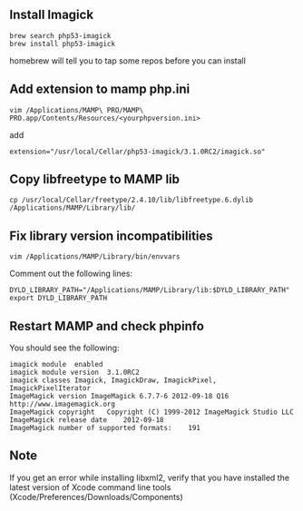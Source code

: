 Install Imagick
---------------
	brew search php53-imagick
	brew install php53-imagick

homebrew will tell you to tap some repos before you can install


Add extension to mamp php.ini
-----------------------------

	vim /Applications/MAMP\ PRO/MAMP\ PRO.app/Contents/Resources/<yourphpversion.ini>

add

	extension="/usr/local/Cellar/php53-imagick/3.1.0RC2/imagick.so"



Copy libfreetype to MAMP lib
----------------------------
	cp /usr/local/Cellar/freetype/2.4.10/lib/libfreetype.6.dylib /Applications/MAMP/Library/lib/


Fix library version incompatibilities
-------------------------------------
	vim /Applications/MAMP/Library/bin/envvars

Comment out the following lines:

	DYLD_LIBRARY_PATH="/Applications/MAMP/Library/lib:$DYLD_LIBRARY_PATH"
	export DYLD_LIBRARY_PATH


Restart MAMP and check phpinfo
------------------------------
You should see the following:

	imagick module	enabled
	imagick module version	3.1.0RC2
	imagick classes	Imagick, ImagickDraw, ImagickPixel, ImagickPixelIterator
	ImageMagick version	ImageMagick 6.7.7-6 2012-09-18 Q16 http://www.imagemagick.org
	ImageMagick copyright	Copyright (C) 1999-2012 ImageMagick Studio LLC
	ImageMagick release date	2012-09-18
	ImageMagick number of supported formats:	191


Note
-----
If you get an error while installing libxml2, verify that you have installed the latest version of Xcode command line tools (Xcode/Preferences/Downloads/Components)
